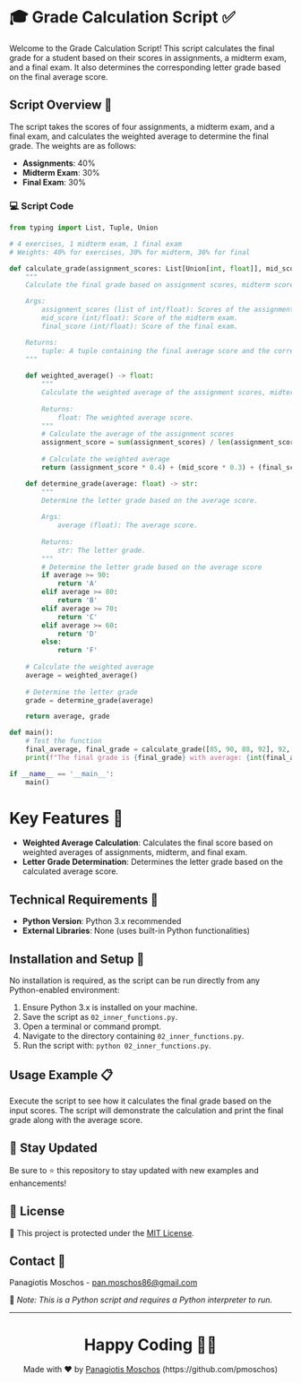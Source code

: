 # 🎓 Grade Calculation Script ✅

Welcome to the Grade Calculation Script! This script calculates the final grade for a student based on their scores in assignments, a midterm exam, and a final exam. It also determines the corresponding letter grade based on the final average score.

## Script Overview 📘

The script takes the scores of four assignments, a midterm exam, and a final exam, and calculates the weighted average to determine the final grade. The weights are as follows:
- **Assignments**: 40%
- **Midterm Exam**: 30%
- **Final Exam**: 30%

### :computer: Script Code

```python
from typing import List, Tuple, Union

# 4 exercises, 1 midterm exam, 1 final exam
# Weights: 40% for exercises, 30% for midterm, 30% for final

def calculate_grade(assignment_scores: List[Union[int, float]], mid_score: Union[int, float], final_score: Union[int, float]) -> Tuple[float, str]:
    """
    Calculate the final grade based on assignment scores, midterm score, and final exam score.

    Args:
        assignment_scores (list of int/float): Scores of the assignments.
        mid_score (int/float): Score of the midterm exam.
        final_score (int/float): Score of the final exam.

    Returns:
        tuple: A tuple containing the final average score and the corresponding letter grade.
    """
    
    def weighted_average() -> float:
        """
        Calculate the weighted average of the assignment scores, midterm score, and final exam score.
        
        Returns:
            float: The weighted average score.
        """
        # Calculate the average of the assignment scores
        assignment_score = sum(assignment_scores) / len(assignment_scores)
        
        # Calculate the weighted average
        return (assignment_score * 0.4) + (mid_score * 0.3) + (final_score * 0.3)

    def determine_grade(average: float) -> str:
        """
        Determine the letter grade based on the average score.
        
        Args:
            average (float): The average score.
        
        Returns:
            str: The letter grade.
        """
        # Determine the letter grade based on the average score
        if average >= 90:
            return 'A'
        elif average >= 80:
            return 'B'
        elif average >= 70:
            return 'C'
        elif average >= 60:
            return 'D'
        else:
            return 'F'
    
    # Calculate the weighted average
    average = weighted_average()
    
    # Determine the letter grade
    grade = determine_grade(average)

    return average, grade

def main():
    # Test the function
    final_average, final_grade = calculate_grade([85, 90, 88, 92], 92, 84)
    print(f"The final grade is {final_grade} with average: {int(final_average)}")

if __name__ == '__main__':
    main()
```

# Key Features 🌟
- **Weighted Average Calculation**: Calculates the final score based on weighted averages of assignments, midterm, and final exam.
- **Letter Grade Determination**: Determines the letter grade based on the calculated average score.

## Technical Requirements 🔧
- **Python Version**: Python 3.x recommended
- **External Libraries**: None (uses built-in Python functionalities)

## Installation and Setup 🚀
No installation is required, as the script can be run directly from any Python-enabled environment:

1. Ensure Python 3.x is installed on your machine.
2. Save the script as `02_inner_functions.py`.
3. Open a terminal or command prompt.
4. Navigate to the directory containing `02_inner_functions.py`.
5. Run the script with: `python 02_inner_functions.py`.

## Usage Example 📋
Execute the script to see how it calculates the final grade based on the input scores. The script will demonstrate the calculation and print the final grade along with the average score.

## 📢 Stay Updated

Be sure to ⭐ this repository to stay updated with new examples and enhancements!

## 📄 License
🔐 This project is protected under the [MIT License](https://mit-license.org/).


## Contact 📧
Panagiotis Moschos - pan.moschos86@gmail.com

🔗 *Note: This is a Python script and requires a Python interpreter to run.*

---
<h1 align=center>Happy Coding 👨‍💻 </h1>

<p align="center">
  Made with ❤️ by 
  <a href="https://www.linkedin.com/in/panagiotis-moschos" target="_blank">
  Panagiotis Moschos</a> (https://github.com/pmoschos)
</p>
